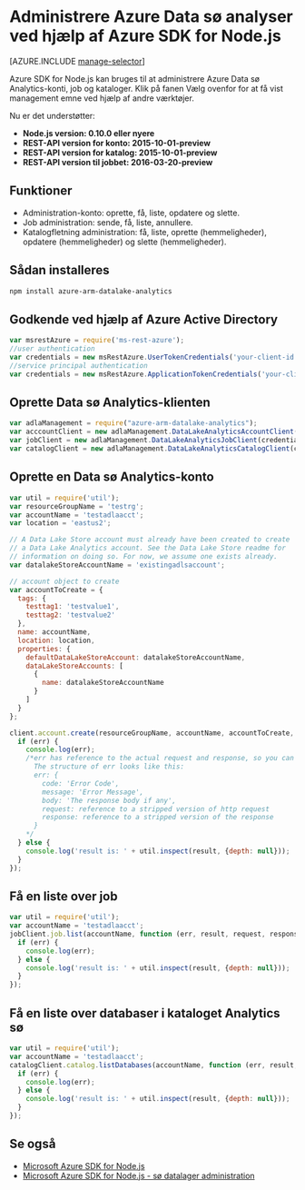 <properties
   pageTitle="Administrere Azure Data sø analyser ved hjælp af Azure SDK for Node.js | Azure"
   description="Lær at administrere Data sø Analytics-konti, datakilder, job og brugere med Azure SDK til Node.js"
   services="data-lake-analytics"
   documentationCenter=""
   authors="edmacauley"
   manager="jhubbard"
   editor="cgronlun"/>

<tags
   ms.service="data-lake-analytics"
   ms.devlang="na"
   ms.topic="get-started-article"
   ms.tgt_pltfrm="na"
   ms.workload="big-data"
   ms.date="05/16/2016"
   ms.author="edmaca"/>

# <a name="manage-azure-data-lake-analytics-using-azure-sdk-for-nodejs"></a>Administrere Azure Data sø analyser ved hjælp af Azure SDK for Node.js


[AZURE.INCLUDE [manage-selector](../../includes/data-lake-analytics-selector-manage.md)]

Azure SDK for Node.js kan bruges til at administrere Azure Data sø Analytics-konti, job og kataloger. Klik på fanen Vælg ovenfor for at få vist management emne ved hjælp af andre værktøjer.

Nu er det understøtter:

  *  **Node.js version: 0.10.0 eller nyere**
  *  **REST-API version for konto: 2015-10-01-preview**
  *  **REST-API version for katalog: 2015-10-01-preview**
  *  **REST-API version til jobbet: 2016-03-20-preview**

## <a name="features"></a>Funktioner

- Administration-konto: oprette, få, liste, opdatere og slette.
- Job administration: sende, få, liste, annullere.
- Katalogfletning administration: få, liste, oprette (hemmeligheder), opdatere (hemmeligheder) og slette (hemmeligheder).

## <a name="how-to-install"></a>Sådan installeres

```bash
npm install azure-arm-datalake-analytics
```

## <a name="authenticate-using-azure-active-directory"></a>Godkende ved hjælp af Azure Active Directory

 ```javascript
 var msrestAzure = require('ms-rest-azure');
 //user authentication
 var credentials = new msRestAzure.UserTokenCredentials('your-client-id', 'your-domain', 'your-username', 'your-password', 'your-redirect-uri');
 //service principal authentication
 var credentials = new msRestAzure.ApplicationTokenCredentials('your-client-id', 'your-domain', 'your-secret');
 ```

## <a name="create-the-data-lake-analytics-client"></a>Oprette Data sø Analytics-klienten

```javascript
var adlaManagement = require("azure-arm-datalake-analytics");
var acccountClient = new adlaManagement.DataLakeAnalyticsAccountClient(credentials, 'your-subscription-id');
var jobClient = new adlaManagement.DataLakeAnalyticsJobClient(credentials, 'azuredatalakeanalytics.net');
var catalogClient = new adlaManagement.DataLakeAnalyticsCatalogClient(credentials, 'azuredatalakeanalytics.net');
```

## <a name="create-a-data-lake-analytics-account"></a>Oprette en Data sø Analytics-konto

```javascript
var util = require('util');
var resourceGroupName = 'testrg';
var accountName = 'testadlaacct';
var location = 'eastus2';

// A Data Lake Store account must already have been created to create
// a Data Lake Analytics account. See the Data Lake Store readme for
// information on doing so. For now, we assume one exists already.
var datalakeStoreAccountName = 'existingadlsaccount';

// account object to create
var accountToCreate = {
  tags: {
    testtag1: 'testvalue1',
    testtag2: 'testvalue2'
  },
  name: accountName,
  location: location,
  properties: {
    defaultDataLakeStoreAccount: datalakeStoreAccountName,
    dataLakeStoreAccounts: [
      {
        name: datalakeStoreAccountName
      }
    ]
  }
};

client.account.create(resourceGroupName, accountName, accountToCreate, function (err, result, request, response) {
  if (err) {
    console.log(err);
    /*err has reference to the actual request and response, so you can see what was sent and received on the wire.
      The structure of err looks like this:
      err: {
        code: 'Error Code',
        message: 'Error Message',
        body: 'The response body if any',
        request: reference to a stripped version of http request
        response: reference to a stripped version of the response
      }
    */
  } else {
    console.log('result is: ' + util.inspect(result, {depth: null}));
  }
});
```

## <a name="get-a-list-of-jobs"></a>Få en liste over job

```javascript
var util = require('util');
var accountName = 'testadlaacct';
jobClient.job.list(accountName, function (err, result, request, response) {
  if (err) {
    console.log(err);
  } else {
    console.log('result is: ' + util.inspect(result, {depth: null}));
  }
});
```

## <a name="get-a-list-of-databases-in-the-data-lake-analytics-catalog"></a>Få en liste over databaser i kataloget Analytics sø
```javascript
var util = require('util');
var accountName = 'testadlaacct';
catalogClient.catalog.listDatabases(accountName, function (err, result, request, response) {
  if (err) {
    console.log(err);
  } else {
    console.log('result is: ' + util.inspect(result, {depth: null}));
  }
});
```

## <a name="see-also"></a>Se også

- [Microsoft Azure SDK for Node.js](https://github.com/azure/azure-sdk-for-node)
- [Microsoft Azure SDK for Node.js - sø datalager administration](https://github.com/Azure/azure-sdk-for-node/tree/autorest/lib/services/dataLake.Store)
